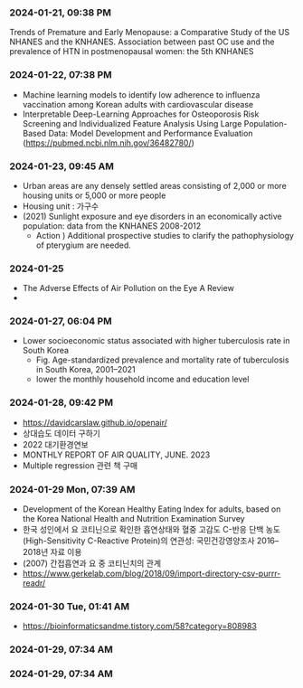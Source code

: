 ### 2024-01-21, 09:38 PM
Trends of Premature and Early Menopause: 
a Comparative Study of the US NHANES and the KNHANES.
Association between past OC use and the prevalence of HTN in postmenopausal women: the 5th KNHANES

### 2024-01-22, 07:38 PM

- Machine learning models to identify low adherence to influenza vaccination among Korean adults with cardiovascular disease
- Interpretable Deep-Learning Approaches for Osteoporosis Risk Screening and Individualized Feature Analysis Using Large Population-Based Data: Model Development and Performance Evaluation
(https://pubmed.ncbi.nlm.nih.gov/36482780/)

### 2024-01-23, 09:45 AM
- Urban areas are any densely settled areas consisting of 2,000 or more housing units or 5,000 or more people
- Housing unit : 가구수
- (2021) Sunlight exposure and eye disorders in an economically active population: data from the KNHANES 2008-2012
  - Action ) Additional prospective studies to clarify the pathophysiology of pterygium are needed.

### 2024-01-25
- The Adverse Effects of Air Pollution on the Eye A Review
- 
### 2024-01-27, 06:04 PM
- Lower socioeconomic status associated with higher tuberculosis rate in South Korea
  - Fig. Age-standardized prevalence and mortality rate of tuberculosis in South Korea, 2001–2021
  - lower the monthly household income and education level

### 2024-01-28, 09:42 PM
- https://davidcarslaw.github.io/openair/
- 상대습도 데이터 구하기
- 2022 대기환경연보
- MONTHLY REPORT OF AIR QUALITY, JUNE. 2023
- Multiple regression 관련 책 구매

### 2024-01-29 Mon, 07:39 AM
- Development of the Korean Healthy Eating Index for adults, based on the Korea National Health and Nutrition Examination Survey
- 한국 성인에서 요 코티닌으로 확인한 흡연상태와 혈중 고감도 C-반응 단백 농도(High-Sensitivity C-Reactive Protein)의 연관성: 국민건강영양조사 2016–2018년 자료 이용
- (2007) 간접흡연과 요 중 코티닌치의 관계
- https://www.gerkelab.com/blog/2018/09/import-directory-csv-purrr-readr/

### 2024-01-30 Tue, 01:41 AM
- https://bioinformaticsandme.tistory.com/58?category=808983

### 2024-01-29, 07:34 AM

### 2024-01-29, 07:34 AM
